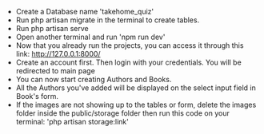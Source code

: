 * Create a Database name 'takehome_quiz'
* Run php artisan migrate in the terminal to create tables.
* Run php artisan serve 
* Open another terminal and run 'npm run dev'
* Now that you already run the projects, you can access it through this link: http://127.0.0.1:8000/
* Create an account first. Then login with your credentials. You will be redirected to main page
* You can now  start creating Authors and Books.
* All the Authors you've added will be  displayed on the select input field in Book's form.
* If the images are not showing up to the tables or form, delete the images folder inside the public/storage folder then run this code on your terminal: 'php artisan storage:link'


